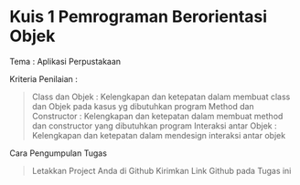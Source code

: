 # Kuis 1 Pemrograman Berorientasi Objek

Tema : Aplikasi Perpustakaan

Kriteria Penilaian :
> Class dan Objek : Kelengkapan dan ketepatan dalam membuat class dan Objek pada kasus yg dibutuhkan program
> Method dan Constructor : Kelengkapan dan ketepatan dalam membuat method dan constructor yang dibutuhkan program
> Interaksi antar Objek : Kelengkapan dan ketepatan dalam mendesign interaksi antar objek 

Cara Pengumpulan Tugas
> Letakkan Project Anda di Github
> Kirimkan Link Github pada Tugas ini
